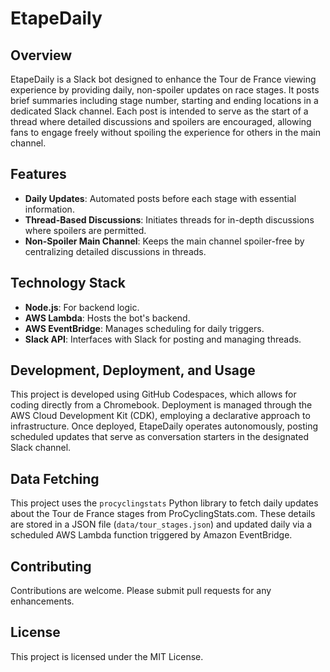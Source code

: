 # EtapeDaily

## Overview

EtapeDaily is a Slack bot designed to enhance the Tour de France viewing experience by providing daily, non-spoiler updates on race stages. It posts brief summaries including stage number, starting and ending locations in a dedicated Slack channel. Each post is intended to serve as the start of a thread where detailed discussions and spoilers are encouraged, allowing fans to engage freely without spoiling the experience for others in the main channel.

## Features

- **Daily Updates**: Automated posts before each stage with essential information.
- **Thread-Based Discussions**: Initiates threads for in-depth discussions where spoilers are permitted.
- **Non-Spoiler Main Channel**: Keeps the main channel spoiler-free by centralizing detailed discussions in threads.

## Technology Stack

- **Node.js**: For backend logic.
- **AWS Lambda**: Hosts the bot's backend.
- **AWS EventBridge**: Manages scheduling for daily triggers.
- **Slack API**: Interfaces with Slack for posting and managing threads.

## Development, Deployment, and Usage

This project is developed using GitHub Codespaces, which allows for coding directly from a Chromebook. Deployment is managed through the AWS Cloud Development Kit (CDK), employing a declarative approach to infrastructure. Once deployed, EtapeDaily operates autonomously, posting scheduled updates that serve as conversation starters in the designated Slack channel.

## Data Fetching

This project uses the `procyclingstats` Python library to fetch daily updates about the Tour de France stages from ProCyclingStats.com. These details are stored in a JSON file (`data/tour_stages.json`) and updated daily via a scheduled AWS Lambda function triggered by Amazon EventBridge.

## Contributing

Contributions are welcome. Please submit pull requests for any enhancements.

## License

This project is licensed under the MIT License.
